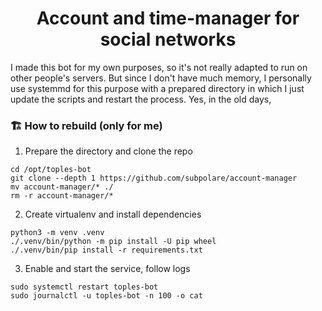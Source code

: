 <div align="center">
  <h1>Account and time-manager for social networks</h1> 
</div>

I made this bot for my own purposes, so it's not really adapted to run on other people's servers. But since I don't have much memory, I personally use systemmd for this purpose with a prepared directory in which I just update the scripts and restart the process. Yes, in the old days,

### 🏗️ How to rebuild (only for me)

1. Prepare the directory and clone the repo 

```
cd /opt/toples-bot
git clone --depth 1 https://github.com/subpolare/account-manager
mv account-manager/* ./
rm -r account-manager/*
```

2. Create virtualenv and install dependencies

```
python3 -m venv .venv
./.venv/bin/python -m pip install -U pip wheel
./.venv/bin/pip install -r requirements.txt
```

3. Enable and start the service, follow logs

```
sudo systemctl restart toples-bot
sudo journalctl -u toples-bot -n 100 -o cat
```
